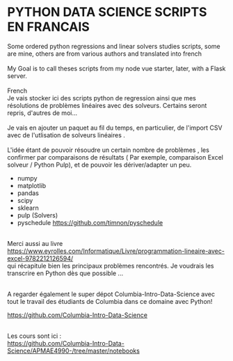 # PYTHON DATA SCIENCE SCRIPTS EN FRANCAIS
Some ordered python regressions and linear solvers studies scripts, some are mine, others are from various authors and translated into french <br><br>
My Goal is to call theses scripts from my node vue starter, later, with a Flask server.<br><br>
French<br>
Je vais stocker ici des scripts python de regression ainsi que mes résolutions de problèmes linéaires avec des solveurs. Certains seront repris, d'autres de moi...<br><br>
Je vais en ajouter un paquet au fil du temps, en particulier, de l'import CSV avec de l'utlisation de solveurs linéaires .<br><br>
L'idée étant de pouvoir résoudre un certain nombre de problèmes  , les confirmer par comparaisons de résultats ( Par exemple, comparaison Excel solveur / Python Pulp), et de pouvoir les dériver/adapter un peu.

* numpy<br>
* matplotlib<br>
* pandas<br>
* scipy<br>
* sklearn<br>
* pulp (Solvers)<br>
* pyschedule https://github.com/timnon/pyschedule<br><br>




Merci aussi au livre https://www.eyrolles.com/Informatique/Livre/programmation-lineaire-avec-excel-9782212126594/<br>
qui récapitule bien les principaux problèmes rencontrés. Je voudrais les transcrire en Python dès que possible ...<br><br>

A regarder également le super dépot Columbia-Intro-Data-Science avec tout le travail des étudiants de Columbia dans ce domaine avec Python!

https://github.com/Columbia-Intro-Data-Science<br><br>

Les cours sont ici : <br>
https://github.com/Columbia-Intro-Data-Science/APMAE4990-/tree/master/notebooks<br>
